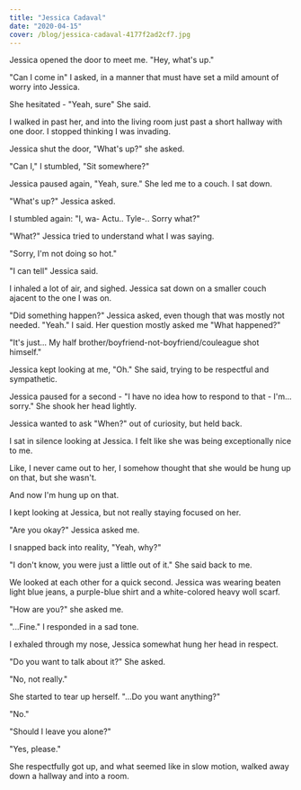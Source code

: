 ```yaml
---
title: "Jessica Cadaval"
date: "2020-04-15"
cover: /blog/jessica-cadaval-4177f2ad2cf7.jpg
---
```


Jessica opened the door to meet me. "Hey, what's up."

"Can I come in" I asked, in a manner that must have set a mild amount of worry into Jessica.

She hesitated - "Yeah, sure" She said.

I walked in past her, and into the living room just past a short hallway with one door. I stopped thinking I was invading.

Jessica shut the door, "What's up?" she asked.

"Can I," I stumbled, "Sit somewhere?"

Jessica paused again, "Yeah, sure." She led me to a couch. I sat down.

"What's up?" Jessica asked.

I stumbled again: "I, wa- Actu.. Tyle-.. Sorry what?"

"What?" Jessica tried to understand what I was saying.

"Sorry, I'm not doing so hot."

"I can tell" Jessica said.

I inhaled a lot of air, and sighed. Jessica sat down on a smaller couch ajacent to the one I was on.

"Did something happen?" Jessica asked, even though that was mostly not needed. "Yeah." I said. Her question mostly asked me "What happened?"

"It's just... My half brother/boyfriend-not-boyfriend/couleague shot himself."

Jessica kept looking at me, "Oh." She said, trying to be respectful and sympathetic.

Jessica paused for a second - "I have no idea how to respond to that - I'm... sorry." She shook her head lightly.

Jessica wanted to ask "When?" out of curiosity, but held back.

I sat in silence looking at Jessica. I felt like she was being exceptionally nice to me.

Like, I never came out to her, I somehow thought that she would be hung up on that, but she wasn't.

And now I'm hung up on that.

I kept looking at Jessica, but not really staying focused on her.

"Are you okay?" Jessica asked me.

I snapped back into reality, "Yeah, why?"

"I don't know, you were just a little out of it." She said back to me.

We looked at each other for a quick second. Jessica was wearing beaten light blue jeans, a purple-blue shirt and a white-colored heavy woll scarf.

"How are you?" she asked me.

"...Fine." I responded in a sad tone.

I exhaled through my nose, Jessica somewhat hung her head in respect.

"Do you want to talk about it?" She asked.

"No, not really."

She started to tear up herself. "...Do you want anything?"

"No."

"Should I leave you alone?"

"Yes, please."

She respectfully got up, and what seemed like in slow motion, walked away down a hallway and into a room.
